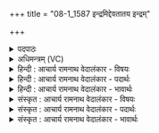 +++
title = "08-1_1587 इन्द्रमिद्देवतातय इन्द्रम्"

+++
<details><summary>पदपाठः</summary>

इ꣡न्द्र꣢꣯म्। इत्। दे꣣व꣡ता꣢तये। इ꣡न्द्र꣢꣯म्। प्र꣡यति꣢꣯। प्र꣣। यति꣢। अ꣣ध्वरे꣢। इ꣡न्द्र꣢꣯म्। स꣣मीके꣢। स꣣म्। ईके꣢। व꣣नि꣡नः꣢। ह꣣वामहे। इ꣡न्द्र꣢꣯म्। ध꣡न꣢꣯स्य। सा꣣त꣡ये꣢। १५८७।
</details>

<details><summary>अधिमन्त्रम् (VC)</summary>

- इन्द्रः
- मेध्यातिथिः काण्वः
- बार्हतः प्रगाथः (विषमा बृहती, समा सतोबृहती)
- मध्यमः
</details>

<details><summary>हिन्दी : आचार्य रामनाथ वेदालंकार - विषयः</summary>

प्रथम ऋचा पूर्वार्चिक में २४९ क्रमाङ्क पर जगदीश्वर और राजा के विषय में व्याख्यात हो चुकी है। यहाँ यज्ञ की सफलता के लिए जगदीश्वर का आह्वान है।
</details>

<details><summary>हिन्दी : आचार्य रामनाथ वेदालंकार - पदार्थः</summary>

पदार्थान्वय -  (इन्द्रम् इत्) जगदीश्वर को ही (देवतातये) यज्ञ के आरम्भ के लिए, (इन्द्रम्) जगदीश्वर को ही (अध्वरे) यज्ञ के (प्रयति) प्रवृत्त होने पर, (इन्द्रम्) जगदीश्वर को ही (समीके) यज्ञ समाप्त होने पर (इन्द्रम्) जगदीश्वर को ही (धनस्य) यज्ञफल की (सातये) प्राप्ति के लिए (वनिनः) भक्ति में तन्मय होकर हम (हवामहे) पुकारते हैं ॥१॥
</details>

<details><summary>हिन्दी : आचार्य रामनाथ वेदालंकार - भावार्थः</summary>

भावार्थ -  अग्निहोत्र से लेकर अश्वमेधपर्यन्त अथवा देवपूजा,सङ्गतिकरण और दानरूप जो भी यज्ञ आयोजित किया जाता है,उसमें सदा परमेश्वर का स्मरण रखने से वह सफल होता है ॥१॥
</details>

<details><summary>संस्कृत : आचार्य रामनाथ वेदालंकार - विषयः</summary>

तत्र प्रथमा ऋक् पूर्वार्चिके २४९ क्रमाङ्के जगदीश्वरनृपत्योर्विषये व्याख्याता। अत्र यज्ञसाफल्याय जगदीश्वर आहूयते।
</details>

<details><summary>संस्कृत : आचार्य रामनाथ वेदालंकार - पदार्थः</summary>

पदार्थान्वय -  (इन्द्रम् इत्) जगदीश्वरमेव (देवतातये) यज्ञारम्भाय।[देवताता इति यज्ञनामसु पठितम्। निघं० ३।१७।] (इन्द्रम्) जगदीश्वरमेव (अध्वरे) यज्ञे (प्रयति) प्रवृत्ते सति, (इन्द्रम्) जगदीश्वरमेव (समीके) यज्ञे समाप्ते सति, (इन्द्रम्) जगदीश्वरमेव (धनस्य) यज्ञफलस्य (सातये) प्राप्तये (वनिनः) भक्तिमन्तो वयम् (हवामहे) आह्वयामः ॥१॥
</details>

<details><summary>संस्कृत : आचार्य रामनाथ वेदालंकार - भावार्थः</summary>

भावार्थ -  अग्निहोत्रादारभ्याश्वमेधपर्यन्तो देवपूजासंगतिकरणदानात्मको वा योऽपि यज्ञ आयोज्यते तत्र सदा परमेश्वरस्य स्मरणेन स फलवान् जायते ॥१॥
</details>